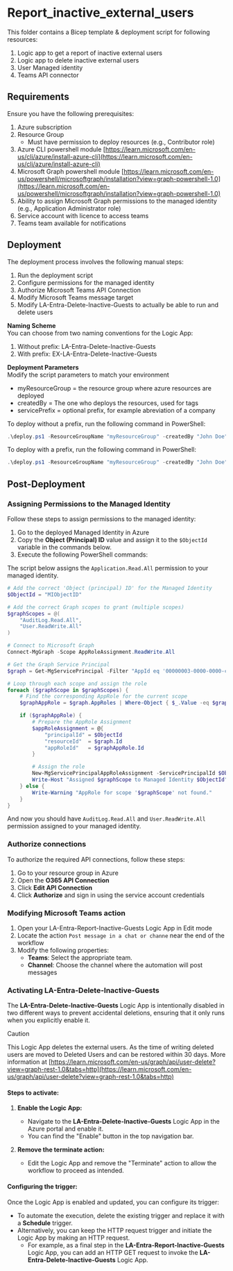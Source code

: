 # Report_inactive_external_users
This folder contains a Bicep template & deployment script for following resources:
1. Logic app to get a report of inactive external users
2. Logic app to delete inactive external users
3. User Managed identity
4. Teams API connector

## Requirements
Ensure you have the following prerequisites:
1. Azure subscription
2. Resource Group
    - Must have permission to deploy resources (e.g., Contributor role)
3. Azure CLI powershell module [https://learn.microsoft.com/en-us/cli/azure/install-azure-cli](https://learn.microsoft.com/en-us/cli/azure/install-azure-cli)
4. Microsoft Graph powershell module [https://learn.microsoft.com/en-us/powershell/microsoftgraph/installation?view=graph-powershell-1.0](https://learn.microsoft.com/en-us/powershell/microsoftgraph/installation?view=graph-powershell-1.0)
5. Ability to assign Microsoft Graph permissions to the managed identity (e.g., Application Administrator role)
6. Service account with licence to access teams
7. Teams team available for notifications

## Deployment

The deployment process involves the following manual steps:
1. Run the deployment script
2. Configure permissions for the managed identity
3. Authorize Microsoft Teams API Connection
4. Modify Microsoft Teams message target 
5. Modify LA-Entra-Delete-Inactive-Guests to actually be able to run and delete users

**Naming Scheme**  
You can choose from two naming conventions for the Logic App:
1. Without prefix: LA-Entra-Delete-Inactive-Guests
2. With prefix: EX-LA-Entra-Delete-Inactive-Guests

**Deployment Parameters**  
Modify the script parameters to match your environment
- myResourceGroup = the resource group where azure resources are deployed
- createdBy = The one who deploys the resources, used for tags
- servicePrefix = optional prefix, for example abreviation of a company

To deploy without a prefix, run the following command in PowerShell:

```powershell
.\deploy.ps1 -ResourceGroupName "myResourceGroup" -createdBy "John Doe"

```
To deploy with a prefix, run the following command in PowerShell:

```powershell
.\deploy.ps1 -ResourceGroupName "myResourceGroup" -createdBy "John Doe" -servicePrefix "EX"

```

## Post-Deployment

### Assigning Permissions to the Managed Identity

Follow these steps to assign permissions to the managed identity:  
1. Go to the deployed Managed Identity in Azure
2. Copy the **Object (Principal) ID** value and assign it to the `$ObjectId` variable in the commands below.
3. Execute the following PowerShell commands:

The script below assigns the `Application.Read.All` permission to your managed identity.

```powershell
# Add the correct 'Object (principal) ID' for the Managed Identity
$ObjectId = "MIObjectID"

# Add the correct Graph scopes to grant (multiple scopes)
$graphScopes = @(
    "AuditLog.Read.All", 
    "User.ReadWrite.All"
)

# Connect to Microsoft Graph
Connect-MgGraph -Scope AppRoleAssignment.ReadWrite.All

# Get the Graph Service Principal
$graph = Get-MgServicePrincipal -Filter "AppId eq '00000003-0000-0000-c000-000000000000'"

# Loop through each scope and assign the role
foreach ($graphScope in $graphScopes) {
    # Find the corresponding AppRole for the current scope
    $graphAppRole = $graph.AppRoles | Where-Object { $_.Value -eq $graphScope }

    if ($graphAppRole) {
        # Prepare the AppRole Assignment
        $appRoleAssignment = @{
            "principalId" = $ObjectId
            "resourceId"  = $graph.Id
            "appRoleId"   = $graphAppRole.Id
        }

        # Assign the role
        New-MgServicePrincipalAppRoleAssignment -ServicePrincipalId $ObjectId -BodyParameter $appRoleAssignment | Format-List
        Write-Host "Assigned $graphScope to Managed Identity $ObjectId"
    } else {
        Write-Warning "AppRole for scope '$graphScope' not found."
    }
}
```
And now you should have `AuditLog.Read.All` and `User.ReadWrite.All` permission assigned to your managed identity.

### Authorize connections

To authorize the required API connections, follow these steps:
1. Go to your resource group in Azure
2. Open the **O365 API Connection**
3. Click **Edit API Connection**
4. Click **Authorize** and sign in using the service account credentials

### Modifying Microsoft Teams action
1. Open your LA-Entra-Report-Inactive-Guests Logic App in Edit mode
2. Locate the action `Post message in a chat or channe` near the end of the workflow
3. Modify the following properties:
    - **Teams**: Select the appropriate team.
    - **Channel**: Choose the channel where the automation will post messages

### Activating LA-Entra-Delete-Inactive-Guests

The **LA-Entra-Delete-Inactive-Guests** Logic App is intentionally disabled in two different ways to prevent accidental deletions, ensuring that it only runs when you explicitly enable it.

> [!CAUTION]
This Logic App deletes the external users. As the time of writing deleted users are moved to Deleted Users and can be restored within 30 days. More information at [https://learn.microsoft.com/en-us/graph/api/user-delete?view=graph-rest-1.0&tabs=http](https://learn.microsoft.com/en-us/graph/api/user-delete?view=graph-rest-1.0&tabs=http)

#### Steps to activate:

1. **Enable the Logic App:**  
   - Navigate to the **LA-Entra-Delete-Inactive-Guests** Logic App in the Azure portal and enable it.  
   - You can find the "Enable" button in the top navigation bar.

2. **Remove the terminate action:**  
   - Edit the Logic App and remove the "Terminate" action to allow the workflow to proceed as intended.

#### Configuring the trigger:

Once the Logic App is enabled and updated, you can configure its trigger:

- To automate the execution, delete the existing trigger and replace it with a **Schedule** trigger.
- Alternatively, you can keep the HTTP request trigger and initiate the Logic App by making an HTTP request.  
  - For example, as a final step in the **LA-Entra-Report-Inactive-Guests** Logic App, you can add an HTTP GET request to invoke the **LA-Entra-Delete-Inactive-Guests** Logic App.

